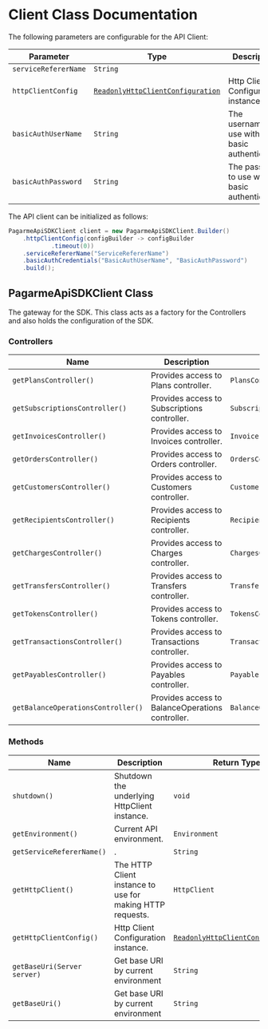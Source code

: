 
# Client Class Documentation

The following parameters are configurable for the API Client:

| Parameter | Type | Description |
|  --- | --- | --- |
| `serviceRefererName` | `String` |  |
| `httpClientConfig` | [`ReadonlyHttpClientConfiguration`](http-client-configuration.md) | Http Client Configuration instance. |
| `basicAuthUserName` | `String` | The username to use with basic authentication |
| `basicAuthPassword` | `String` | The password to use with basic authentication |

The API client can be initialized as follows:

```java
PagarmeApiSDKClient client = new PagarmeApiSDKClient.Builder()
    .httpClientConfig(configBuilder -> configBuilder
            .timeout(0))
    .serviceRefererName("ServiceRefererName")
    .basicAuthCredentials("BasicAuthUserName", "BasicAuthPassword")
    .build();
```

## PagarmeApiSDKClient Class

The gateway for the SDK. This class acts as a factory for the Controllers and also holds the configuration of the SDK.

### Controllers

| Name | Description | Return Type |
|  --- | --- | --- |
| `getPlansController()` | Provides access to Plans controller. | `PlansController` |
| `getSubscriptionsController()` | Provides access to Subscriptions controller. | `SubscriptionsController` |
| `getInvoicesController()` | Provides access to Invoices controller. | `InvoicesController` |
| `getOrdersController()` | Provides access to Orders controller. | `OrdersController` |
| `getCustomersController()` | Provides access to Customers controller. | `CustomersController` |
| `getRecipientsController()` | Provides access to Recipients controller. | `RecipientsController` |
| `getChargesController()` | Provides access to Charges controller. | `ChargesController` |
| `getTransfersController()` | Provides access to Transfers controller. | `TransfersController` |
| `getTokensController()` | Provides access to Tokens controller. | `TokensController` |
| `getTransactionsController()` | Provides access to Transactions controller. | `TransactionsController` |
| `getPayablesController()` | Provides access to Payables controller. | `PayablesController` |
| `getBalanceOperationsController()` | Provides access to BalanceOperations controller. | `BalanceOperationsController` |

### Methods

| Name | Description | Return Type |
|  --- | --- | --- |
| `shutdown()` | Shutdown the underlying HttpClient instance. | `void` |
| `getEnvironment()` | Current API environment. | `Environment` |
| `getServiceRefererName()` | . | `String` |
| `getHttpClient()` | The HTTP Client instance to use for making HTTP requests. | `HttpClient` |
| `getHttpClientConfig()` | Http Client Configuration instance. | [`ReadonlyHttpClientConfiguration`](http-client-configuration.md) |
| `getBaseUri(Server server)` | Get base URI by current environment | `String` |
| `getBaseUri()` | Get base URI by current environment | `String` |


